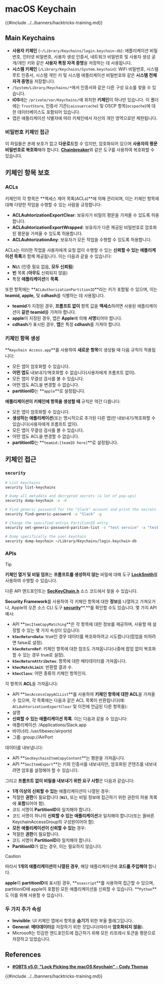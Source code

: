 # macOS Keychain

{{#include ../../banners/hacktricks-training.md}}

## Main Keychains

- **사용자 키체인** (`~/Library/Keychains/login.keychain-db`): 애플리케이션 비밀번호, 인터넷 비밀번호, 사용자 생성 인증서, 네트워크 비밀번호 및 사용자 생성 공개/개인 키와 같은 **사용자 특정 자격 증명**을 저장하는 데 사용됩니다.
- **시스템 키체인** (`/Library/Keychains/System.keychain`): WiFi 비밀번호, 시스템 루트 인증서, 시스템 개인 키 및 시스템 애플리케이션 비밀번호와 같은 **시스템 전체 자격 증명**을 저장합니다.
- `/System/Library/Keychains/*`에서 인증서와 같은 다른 구성 요소를 찾을 수 있습니다.
- **iOS**에는 `/private/var/Keychains/`에 위치한 **키체인**이 하나만 있습니다. 이 폴더에는 `TrustStore`, 인증서 기관(`caissuercache`) 및 OSCP 항목(`ocspache`)에 대한 데이터베이스도 포함되어 있습니다.
- 앱은 애플리케이션 식별자에 따라 키체인에서 자신의 개인 영역으로만 제한됩니다.

### 비밀번호 키체인 접근

이 파일들은 본래 보호가 없고 **다운로드**할 수 있지만, 암호화되어 있으며 **사용자의 평문 비밀번호로 복호화**해야 합니다. [**Chainbreaker**](https://github.com/n0fate/chainbreaker)와 같은 도구를 사용하여 복호화할 수 있습니다.

## 키체인 항목 보호

### ACLs

키체인의 각 항목은 **액세스 제어 목록(ACLs)**에 의해 관리되며, 이는 키체인 항목에 대해 다양한 작업을 수행할 수 있는 사람을 규정합니다:

- **ACLAuhtorizationExportClear**: 보유자가 비밀의 평문을 가져올 수 있도록 허용합니다.
- **ACLAuhtorizationExportWrapped**: 보유자가 다른 제공된 비밀번호로 암호화된 평문을 가져올 수 있도록 허용합니다.
- **ACLAuhtorizationAny**: 보유자가 모든 작업을 수행할 수 있도록 허용합니다.

ACLs는 이러한 작업을 사용자에게 요청 없이 수행할 수 있는 **신뢰할 수 있는 애플리케이션 목록**과 함께 제공됩니다. 이는 다음과 같을 수 있습니다:

- **N`il`** (인증 필요 없음, **모두 신뢰됨**)
- **빈** 목록 (**아무도** 신뢰되지 않음)
- 특정 **애플리케이션**의 **목록**.

또한 항목에는 **`ACLAuthorizationPartitionID`**라는 키가 포함될 수 있으며, 이는 **teamid, apple,** 및 **cdhash**를 식별하는 데 사용됩니다.

- **teamid**가 지정된 경우, **프롬프트 없이** 항목 값을 **액세스**하려면 사용된 애플리케이션이 **같은 teamid**를 가져야 합니다.
- **apple**이 지정된 경우, 앱은 **Apple**에 의해 **서명**되어야 합니다.
- **cdhash**가 표시된 경우, **앱**은 특정 **cdhash**를 가져야 합니다.

### 키체인 항목 생성

**`Keychain Access.app`**를 사용하여 **새로운** **항목**이 생성될 때 다음 규칙이 적용됩니다:

- 모든 앱이 암호화할 수 있습니다.
- **어떤 앱도** 내보내기/복호화할 수 없습니다(사용자에게 프롬프트 없이).
- 모든 앱이 무결성 검사를 볼 수 있습니다.
- 어떤 앱도 ACL을 변경할 수 없습니다.
- **partitionID**는 **`apple`**로 설정됩니다.

**애플리케이션이 키체인에 항목을 생성할 때** 규칙은 약간 다릅니다:

- 모든 앱이 암호화할 수 있습니다.
- **생성하는 애플리케이션**(또는 명시적으로 추가된 다른 앱)만 내보내기/복호화할 수 있습니다(사용자에게 프롬프트 없이).
- 모든 앱이 무결성 검사를 볼 수 있습니다.
- 어떤 앱도 ACL을 변경할 수 없습니다.
- **partitionID**는 **`teamid:[teamID here]`**로 설정됩니다.

## 키체인 접근

### `security`
```bash
# List keychains
security list-keychains

# Dump all metadata and decrypted secrets (a lot of pop-ups)
security dump-keychain -a -d

# Find generic password for the "Slack" account and print the secrets
security find-generic-password -a "Slack" -g

# Change the specified entrys PartitionID entry
security set-generic-password-parition-list -s "test service" -a "test acount" -S

# Dump specifically the user keychain
security dump-keychain ~/Library/Keychains/login.keychain-db
```
### APIs

> [!TIP]
> **키체인 열거 및 비밀 덤프**는 **프롬프트를 생성하지 않는** 비밀에 대해 도구 [**LockSmith**](https://github.com/its-a-feature/LockSmith)를 사용하여 수행할 수 있습니다.
>
> 다른 API 엔드포인트는 [**SecKeyChain.h**](https://opensource.apple.com/source/libsecurity_keychain/libsecurity_keychain-55017/lib/SecKeychain.h.auto.html) 소스 코드에서 찾을 수 있습니다.

**Security Framework**를 사용하여 각 키체인 항목에 대한 **정보**를 나열하고 가져오거나, Apple의 오픈 소스 CLI 도구 [**security**](https://opensource.apple.com/source/Security/Security-59306.61.1/SecurityTool/macOS/security.c.auto.html)**.**를 확인할 수도 있습니다. 몇 가지 API 예시:

- API **`SecItemCopyMatching`**은 각 항목에 대한 정보를 제공하며, 사용할 때 설정할 수 있는 몇 가지 속성이 있습니다:
- **`kSecReturnData`**: true인 경우 데이터를 복호화하려고 시도합니다(팝업을 피하려면 false로 설정).
- **`kSecReturnRef`**: 키체인 항목에 대한 참조도 가져옵니다(나중에 팝업 없이 복호화할 수 있는 경우 true로 설정).
- **`kSecReturnAttributes`**: 항목에 대한 메타데이터를 가져옵니다.
- **`kSecMatchLimit`**: 반환할 결과 수.
- **`kSecClass`**: 어떤 종류의 키체인 항목인지.

각 항목의 **ACL**을 가져옵니다:

- API **`SecAccessCopyACLList`**를 사용하여 **키체인 항목에 대한 ACL**을 가져올 수 있으며, 각 목록에는 다음과 같은 ACL 목록이 반환됩니다(예: `ACLAuhtorizationExportClear` 및 이전에 언급된 다른 항목들):
- 설명
- **신뢰할 수 있는 애플리케이션 목록**. 이는 다음과 같을 수 있습니다:
- 애플리케이션: /Applications/Slack.app
- 바이너리: /usr/libexec/airportd
- 그룹: group://AirPort

데이터를 내보냅니다:

- API **`SecKeychainItemCopyContent`**는 평문을 가져옵니다.
- API **`SecItemExport`**는 키와 인증서를 내보내지만, 암호화된 콘텐츠를 내보내려면 암호를 설정해야 할 수 있습니다.

그리고 **프롬프트 없이 비밀을 내보내기 위한 요구 사항**은 다음과 같습니다:

- **1개 이상의 신뢰할 수 있는** 애플리케이션이 나열된 경우:
- 적절한 **권한**이 필요합니다 (**`Nil`**, 또는 비밀 정보에 접근하기 위한 권한의 허용 목록에 **포함**되어야 함).
- 코드 서명이 **PartitionID**와 일치해야 합니다.
- 코드 서명이 하나의 **신뢰할 수 있는 애플리케이션**과 일치해야 합니다(또는 올바른 KeychainAccessGroup의 구성원이어야 함).
- **모든 애플리케이션이 신뢰할 수 있는** 경우:
- 적절한 **권한**이 필요합니다.
- 코드 서명이 **PartitionID**와 일치해야 합니다.
- **PartitionID**가 없는 경우, 이는 필요하지 않습니다.

> [!CAUTION]
> 따라서 **1개의 애플리케이션이 나열된 경우**, 해당 애플리케이션에 **코드를 주입해야** 합니다.
>
> **apple**이 **partitionID**에 표시된 경우, **`osascript`**를 사용하여 접근할 수 있으며, partitionID에 apple이 포함된 모든 애플리케이션을 신뢰할 수 있습니다. **`Python`**도 이를 위해 사용할 수 있습니다.

### 두 가지 추가 속성

- **Invisible**: UI 키체인 앱에서 항목을 **숨기기** 위한 부울 플래그입니다.
- **General**: **메타데이터**를 저장하기 위한 것입니다(따라서 **암호화되지 않음**).
- Microsoft는 민감한 엔드포인트에 접근하기 위해 모든 리프레시 토큰을 평문으로 저장하고 있었습니다.

## References

- [**#OBTS v5.0: "Lock Picking the macOS Keychain" - Cody Thomas**](https://www.youtube.com/watch?v=jKE1ZW33JpY)

{{#include ../../banners/hacktricks-training.md}}
